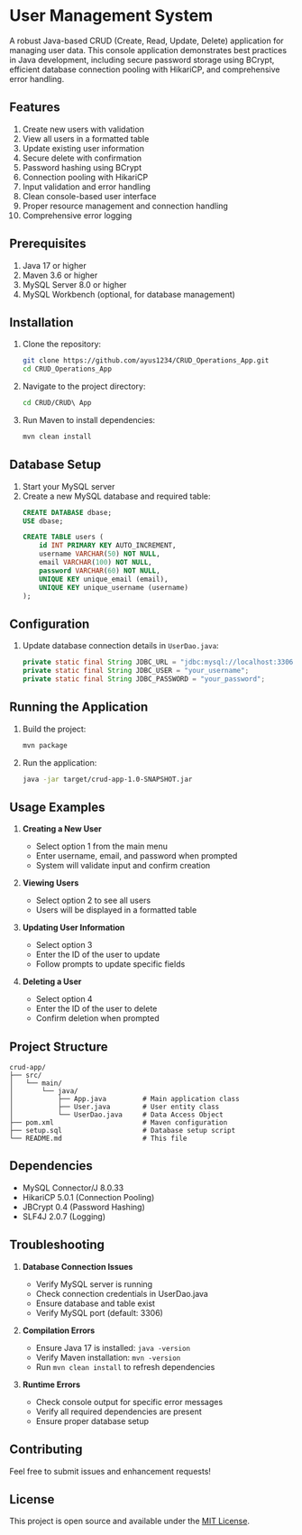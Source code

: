 # User Management System

A robust Java-based CRUD (Create, Read, Update, Delete) application for managing user data. This console application demonstrates best practices in Java development, including secure password storage using BCrypt, efficient database connection pooling with HikariCP, and comprehensive error handling.

## Features

1. Create new users with validation
2. View all users in a formatted table
3. Update existing user information
4. Secure delete with confirmation
5. Password hashing using BCrypt
6. Connection pooling with HikariCP
7. Input validation and error handling
8. Clean console-based user interface
9. Proper resource management and connection handling
10. Comprehensive error logging

## Prerequisites

1. Java 17 or higher
2. Maven 3.6 or higher
3. MySQL Server 8.0 or higher
4. MySQL Workbench (optional, for database management)

## Installation

1. Clone the repository:
   ```bash
   git clone https://github.com/ayus1234/CRUD_Operations_App.git
   cd CRUD_Operations_App
   ```

2. Navigate to the project directory:
   ```bash
   cd CRUD/CRUD\ App
   ```

3. Run Maven to install dependencies:
   ```bash
   mvn clean install
   ```

## Database Setup

1. Start your MySQL server
2. Create a new MySQL database and required table:
   ```sql
   CREATE DATABASE dbase;
   USE dbase;

   CREATE TABLE users (
       id INT PRIMARY KEY AUTO_INCREMENT,
       username VARCHAR(50) NOT NULL,
       email VARCHAR(100) NOT NULL,
       password VARCHAR(60) NOT NULL,
       UNIQUE KEY unique_email (email),
       UNIQUE KEY unique_username (username)
   );
   ```

## Configuration

1. Update database connection details in `UserDao.java`:
   ```java
   private static final String JDBC_URL = "jdbc:mysql://localhost:3306/dbase";
   private static final String JDBC_USER = "your_username";
   private static final String JDBC_PASSWORD = "your_password";
   ```

## Running the Application

1. Build the project:
   ```bash
   mvn package
   ```

2. Run the application:
   ```bash
   java -jar target/crud-app-1.0-SNAPSHOT.jar
   ```

## Usage Examples

1. **Creating a New User**
   - Select option 1 from the main menu
   - Enter username, email, and password when prompted
   - System will validate input and confirm creation

2. **Viewing Users**
   - Select option 2 to see all users
   - Users will be displayed in a formatted table

3. **Updating User Information**
   - Select option 3
   - Enter the ID of the user to update
   - Follow prompts to update specific fields

4. **Deleting a User**
   - Select option 4
   - Enter the ID of the user to delete
   - Confirm deletion when prompted

## Project Structure

```
crud-app/
├── src/
│   └── main/
│       └── java/
│           ├── App.java         # Main application class
│           ├── User.java        # User entity class
│           └── UserDao.java     # Data Access Object
├── pom.xml                      # Maven configuration
├── setup.sql                    # Database setup script
└── README.md                    # This file
```

## Dependencies

- MySQL Connector/J 8.0.33
- HikariCP 5.0.1 (Connection Pooling)
- JBCrypt 0.4 (Password Hashing)
- SLF4J 2.0.7 (Logging)

## Troubleshooting

1. **Database Connection Issues**
   - Verify MySQL server is running
   - Check connection credentials in UserDao.java
   - Ensure database and table exist
   - Verify MySQL port (default: 3306)

2. **Compilation Errors**
   - Ensure Java 17 is installed: `java -version`
   - Verify Maven installation: `mvn -version`
   - Run `mvn clean install` to refresh dependencies

3. **Runtime Errors**
   - Check console output for specific error messages
   - Verify all required dependencies are present
   - Ensure proper database setup

## Contributing

Feel free to submit issues and enhancement requests!

## License

This project is open source and available under the [MIT License](https://opensource.org/licenses/MIT).
